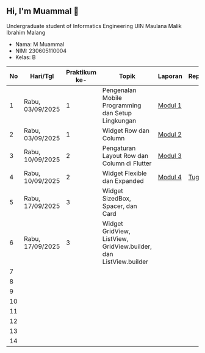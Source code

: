 ## Hi, I'm Muammal 👋

Undergraduate student of Informatics Engineering UIN Maulana Malik Ibrahim Malang
- Nama: M Muammal
- NIM: 230605110004
- Kelas: B

| No | Hari/Tgl | Praktikum ke- | Topik | Laporan | Repository |
|-----|-----|-----|-----|-----|-----|
|1|Rabu, 03/09/2025| 1 |Pengenalan Mobile Programming dan Setup Lingkungan|[Modul 1](https://drive.google.com/file/d/1XA89IzYzI7zrNtDBl1ZvxyVXGk1zuycP/view?usp=drive_link)||
|2|Rabu, 03/09/2025| 1 |Widget Row dan Column|[Modul 2](https://drive.google.com/file/d/1Ec-CJim_543fCOC5v290HxtbawBpdd9F/view?usp=drive_link)||
|3|Rabu, 10/09/2025| 2 |Pengaturan Layout Row dan Column di Flutter|[Modul 3](https://drive.google.com/file/d/13PdBxlLBLThYMKMbPlewEZgI_vDnUm-K/view?usp=drive_link)||
|4|Rabu, 10/09/2025| 2 |Widget Flexible dan Expanded|[Modul 4](https://drive.google.com/file/d/1FUkD0WsH4Tj_XeVSl0eKsyJtWQpSrxf7/view?usp=drive_link)|[Tugas 4](https://github.com/theaam/Tugas-4)|
|5|Rabu, 17/09/2025| 3 |Widget SizedBox, Spacer, dan Card|||
|6|Rabu, 17/09/2025| 3 |Widget GridView, ListView, GridView.builder, dan ListView.builder|||
|7||||||
|8||||||
|9||||||
|10||||||
|11||||||
|12||||||
|13||||||
|14||||||

<!--
**theaam/theaam** is a ✨ _special_ ✨ repository because its `README.md` (this file) appears on your GitHub profile.

Here are some ideas to get you started:

- 🔭 I’m currently working on ...
- 🌱 I’m currently learning ...
- 👯 I’m looking to collaborate on ...
- 🤔 I’m looking for help with ...
- 💬 Ask me about ...
- 📫 How to reach me: ...
- 😄 Pronouns: ...
- ⚡ Fun fact: ...
-->

